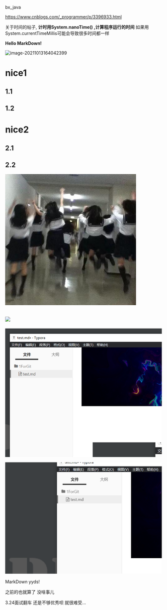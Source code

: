 bx_java

https://www.cnblogs.com/_programmer/p/3396933.html

关于时间的帖子,    **计时用System.nanoTime() ,计算程序运行的时间**
如果用 System.currentTimeMillis可能会导致很多时间都一样



**Hello MarkDown!**

![image-20211013164042399](C:\Users\handsomeyi\AppData\Roaming\Typora\typora-user-images\image-20211013164042399.png)

# nice1

## 1.1

## 1.2

# nice2

## 2.1

## 2.2

![](https://raw.githubusercontent.com/handsomeyi/Pics/master/202110131740395.jpg)











## ![](https://raw.githubusercontent.com/handsomeyi/Pics/master/Aurora-4k.jpg)





![image-20211013200802238](https://raw.githubusercontent.com/handsomeyi/Pics/master/202110132008315.png)

![image-20211013200713471](https://raw.githubusercontent.com/handsomeyi/Pics/master/202110132007527.png)



MarkDown yyds!









之前的也就算了 没啥事儿

3.24面试翻车 还是不够优秀呗 就很难受...
